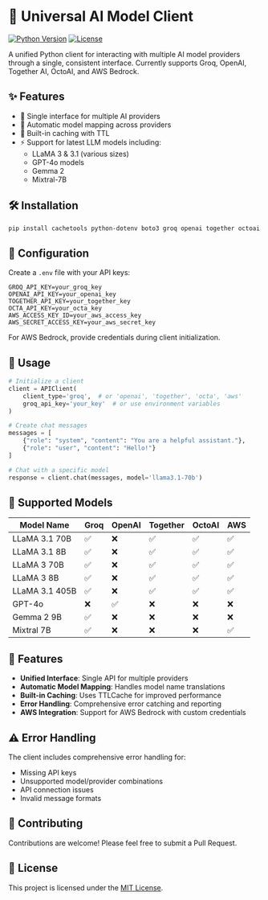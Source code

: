 # 🤖 Universal AI Model Client 

[![Python Version](https://img.shields.io/badge/python-3.10+-blue.svg)](https://www.python.org/downloads/)
[![License](https://img.shields.io/badge/license-MIT-green.svg)](https://opensource.org/licenses/MIT)

A unified Python client for interacting with multiple AI model providers through a single, consistent interface. Currently supports Groq, OpenAI, Together AI, OctoAI, and AWS Bedrock.

## ✨ Features

- 🎯 Single interface for multiple AI providers
- 🔄 Automatic model mapping across providers
- 💾 Built-in caching with TTL
- ⚡ Support for latest LLM models including:
  - LLaMA 3 & 3.1 (various sizes)
  - GPT-4o models
  - Gemma 2
  - Mixtral-7B

## 🛠️ Installation

```bash
pip install cachetools python-dotenv boto3 groq openai together octoai langchain-groq
```

## 🔑 Configuration

Create a `.env` file with your API keys:

```env
GROQ_API_KEY=your_groq_key
OPENAI_API_KEY=your_openai_key
TOGETHER_API_KEY=your_together_key
OCTA_API_KEY=your_octa_key
AWS_ACCESS_KEY_ID=your_aws_access_key
AWS_SECRET_ACCESS_KEY=your_aws_secret_key
```

For AWS Bedrock, provide credentials during client initialization.

## 📖 Usage

```python
# Initialize a client
client = APIClient(
    client_type='groq',  # or 'openai', 'together', 'octa', 'aws'
    groq_api_key='your_key'  # or use environment variables
)

# Create chat messages
messages = [
    {"role": "system", "content": "You are a helpful assistant."},
    {"role": "user", "content": "Hello!"}
]

# Chat with a specific model
response = client.chat(messages, model='llama3.1-70b')
```

## 🎯 Supported Models

| Model Name | Groq | OpenAI | Together | OctoAI | AWS |
|------------|------|---------|-----------|---------|-----|
| LLaMA 3.1 70B | ✅ | ❌ | ✅ | ✅ | ✅ |
| LLaMA 3.1 8B | ✅ | ❌ | ✅ | ✅ | ✅ |
| LLaMA 3 70B | ✅ | ❌ | ✅ | ✅ | ✅ |
| LLaMA 3 8B | ✅ | ❌ | ✅ | ✅ | ✅ |
| LLaMA 3.1 405B | ✅ | ❌ | ✅ | ✅ | ✅ |
| GPT-4o | ❌ | ✅ | ❌ | ❌ | ❌ |
| Gemma 2 9B | ✅ | ❌ | ❌ | ❌ | ❌ |
| Mixtral 7B | ✅ | ❌ | ❌ | ❌ | ✅ |

## 🚀 Features

- **Unified Interface**: Single API for multiple providers
- **Automatic Model Mapping**: Handles model name translations
- **Built-in Caching**: Uses TTLCache for improved performance
- **Error Handling**: Comprehensive error catching and reporting
- **AWS Integration**: Support for AWS Bedrock with custom credentials

## ⚠️ Error Handling

The client includes comprehensive error handling for:
- Missing API keys
- Unsupported model/provider combinations
- API connection issues
- Invalid message formats

## 🤝 Contributing

Contributions are welcome! Please feel free to submit a Pull Request.

## 📝 License

This project is licensed under the [MIT License](LICENSE).